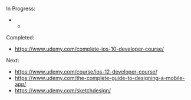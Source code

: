 In Progress:

* -

Completed:
* https://www.udemy.com/complete-ios-10-developer-course/

Next:
* https://www.udemy.com/course/ios-12-developer-course/
* https://www.udemy.com/the-complete-guide-to-designing-a-mobile-app/
* https://www.udemy.com/sketchdesign/
